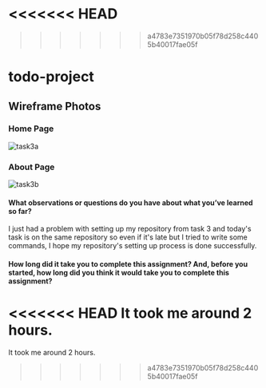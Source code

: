 <<<<<<< HEAD
=======

>>>>>>> a4783e7351970b05f78d258c4405b40017fae05f
# todo-project
## Wireframe Photos
### Home Page
![task3a](https://user-images.githubusercontent.com/103508563/163464315-57d5982e-3324-4ae3-a627-b8354f073b24.PNG)
### About Page
![task3b](https://user-images.githubusercontent.com/103508563/163464751-a66ed75f-2f2a-4f80-8e43-fd2e5c4c6944.PNG)

#### What observations or questions do you have about what you’ve learned so far?
I just had a problem with setting up my repository from task 3 and today's task is on the same repository so even if it's late but I tried to write some commands, I hope my repository's setting up process is done successfully.
#### How long did it take you to complete this assignment? And, before you started, how long did you think it would take you to complete this assignment?
<<<<<<< HEAD
It took me around 2 hours.
=======
It took me around 2 hours.
>>>>>>> a4783e7351970b05f78d258c4405b40017fae05f
